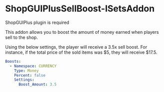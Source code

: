# ShopGUIPlusSellBoost-ISetsAddon
ShopGUIPlus plugin is required

This addon allows you to boost the amount of money earned when players sell to the shop.

Using the below settings, the player will receive a 3.5x sell boost. For instance, if the total price of the sold
items was $5, they will receive $17.5.

```yaml
Boosts:
  - Namespace: CURRENCY
    Type: Money
    Percent: false
    Settings:
      Boost_Amount: 3.5
```
